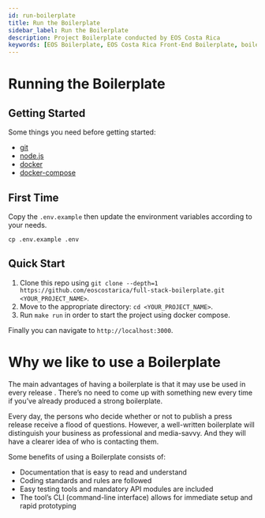 ```yaml
---
id: run-boilerplate
title: Run the Boilerplate
sidebar_label: Run the Boilerplate
description: Project Boilerplate conducted by EOS Costa Rica
keywords: [EOS Boilerplate, EOS Costa Rica Front-End Boilerplate, boilerplate-eos, eos-front-end-boilerplate, eos-back-end-boilerplate, eos-full-stack-boilerplate]
---
```


# Running the Boilerplate

## Getting Started

Some things you need before getting started:

- [git](https://git-scm.com/)
- [node.js](https://nodejs.org/es/)
- [docker](https://www.docker.com/)
- [docker-compose](https://docs.docker.com/compose/)

## First Time

Copy the `.env.example` then update the environment variables according to your needs.

```
cp .env.example .env
```

## Quick Start

1.  Clone this repo using `git clone --depth=1 https://github.com/eoscostarica/full-stack-boilerplate.git <YOUR_PROJECT_NAME>`.
2.  Move to the appropriate directory: `cd <YOUR_PROJECT_NAME>`.
3.  Run `make run` in order to start the project using docker compose.

Finally you can navigate to `http://localhost:3000`.

# Why we like to use a Boilerplate

The main advantages of having a  boilerplate is that it may use be used in every release . There’s no need to come up with something new every time if you’ve already produced a strong boilerplate.

Every day, the persons who decide whether or not to publish a press release receive a flood of questions. However, a well-written boilerplate will distinguish your business as professional and media-savvy. And they will have a clearer idea of who is contacting them.

Some benefits of using a Boilerplate consists of:

- Documentation that is easy to read and understand
- Coding standards and rules are followed
- Easy testing tools and mandatory API modules are included
- The tool’s CLI (command-line interface) allows for immediate setup and rapid prototyping
